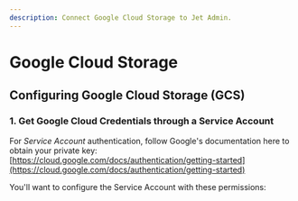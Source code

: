 ```yaml
---
description: Connect Google Cloud Storage to Jet Admin.
---
```


# Google Cloud Storage

## Configuring Google Cloud Storage \(GCS\)

### 1. Get Google Cloud Credentials through a Service Account

For _Service Account_ authentication, follow Google's documentation here to obtain your private key: [https://cloud.google.com/docs/authentication/getting-started](https://cloud.google.com/docs/authentication/getting-started)

You'll want to configure the Service Account with these permissions:



